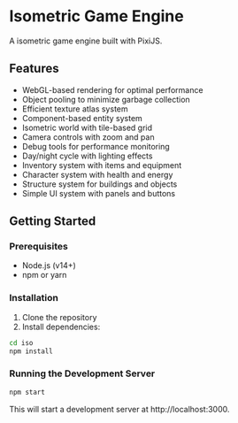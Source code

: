 # Isometric Game Engine

A isometric game engine built with PixiJS.

## Features

- WebGL-based rendering for optimal performance
- Object pooling to minimize garbage collection
- Efficient texture atlas system
- Component-based entity system
- Isometric world with tile-based grid
- Camera controls with zoom and pan
- Debug tools for performance monitoring
- Day/night cycle with lighting effects
- Inventory system with items and equipment
- Character system with health and energy
- Structure system for buildings and objects
- Simple UI system with panels and buttons

## Getting Started

### Prerequisites

- Node.js (v14+)
- npm or yarn

### Installation

1. Clone the repository
2. Install dependencies:

```bash
cd iso
npm install
```

### Running the Development Server

```bash
npm start
```

This will start a development server at http://localhost:3000.
